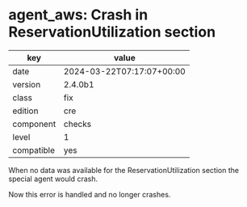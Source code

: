 [//]: # (werk v2)
# agent_aws: Crash in ReservationUtilization section

key        | value
---------- | ---
date       | 2024-03-22T07:17:07+00:00
version    | 2.4.0b1
class      | fix
edition    | cre
component  | checks
level      | 1
compatible | yes

When no data was available for the ReservationUtilization section
the special agent would crash.

Now this error is handled and no longer crashes.
